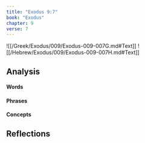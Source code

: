 ```yaml
---
title: "Exodus 9:7"
book: "Exodus"
chapter: 9
verse: 7
---
```

![[/Greek/Exodus/009/Exodus-009-007G.md#Text]]
![[/Hebrew/Exodus/009/Exodus-009-007H.md#Text]]

## Analysis

#### Words

#### Phrases

#### Concepts

## Reflections
